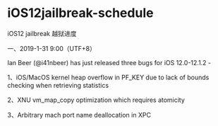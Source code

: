 # iOS12jailbreak-schedule
iOS12 jailbreak 越狱进度

一、2019-1-31 9:00（UTF+8） 

Ian Beer (@i41nbeer) has just released three bugs for iOS 12.0-12.1.2 - 

1、iOS/MacOS kernel heap overflow in PF_KEY due to lack of bounds checking when retrieving statistics

2、XNU vm_map_copy optimization which requires atomicity

3、Arbitrary mach port name deallocation in XPC
